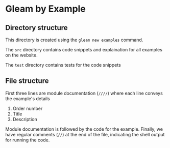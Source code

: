 # Gleam by Example

## Directory structure

This directory is created using the `gleam new examples` command.

The `src` directory contains code snippets and explaination for all examples on the website.

The `test` directory contains tests for the code snippets

## File structure

First three lines are module documentation (`////`) where each line conveys the example's details

1. Order number
2. Title
3. Description

Module documentation is followed by the code for the example. Finally, we have regular comments (`//`) at the end of the file, indicating the shell output for running the code.
